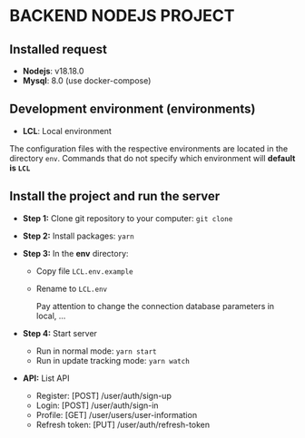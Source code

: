 # BACKEND NODEJS PROJECT

## Installed request

- **Nodejs**: v18.18.0
- **Mysql**: 8.0 (use docker-compose)

## Development environment (environments)

- **LCL**: Local environment

The configuration files with the respective environments are located in the directory `env`.
Commands that do not specify which environment will **default is `LCL`**

## Install the project and run the server

- **Step 1:** Clone git repository to your computer:
  `git clone`
- **Step 2:** Install packages:
  `yarn`
- **Step 3:** In the **env** directory:

  - Copy file `LCL.env.example`
  - Rename to `LCL.env`

    Pay attention to change the connection database parameters in local, ...

- **Step 4:** Start server
  - Run in normal mode: `yarn start`
  - Run in update tracking mode: `yarn watch`

- **API:** List API
  - Register: [POST] /user/auth/sign-up
  - Login: [POST] /user/auth/sign-in
  - Profile: [GET] /user/users/user-information
  - Refresh token: [PUT] /user/auth/refresh-token
